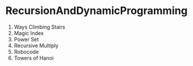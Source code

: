 # RecursionAndDynamicProgramming
1. Ways Climbing Stairs
2. Magic Index
3. Power Set
4. Recursive Multiply
5. Robocode
6. Towers of Hanoi
